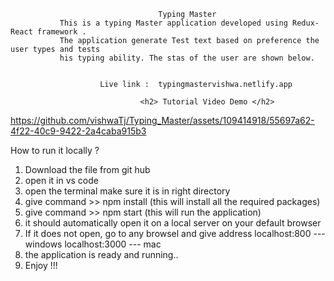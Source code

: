                                      Typing Master
               This is a typing Master application developed using Redux-React framework . 
               The application generate Test text based on preference the user types and tests
               his typing ability. The stas of the user are shown below.
                                   
                       
                        Live link :  typingmastervishwa.netlify.app    
                                   
                                 <h2> Tutorial Video Demo </h2>




https://github.com/vishwaTj/Typing_Master/assets/109414918/55697a62-4f22-40c9-9422-2a4caba915b3





 How to run it locally ?
1) Download the file from git hub 
2) open it in vs code
3) open the terminal make sure it is in right directory
4) give command >> npm install  (this will install all the required packages)
5) give command >> npm start (this will run the application)
6) it should automatically open it on a local server on your default browser
7) If it does not open, go to any browsel and give address localhost:800 --- windows
                                                           localhost:3000 --- mac
8) the application is ready and running..
9) Enjoy !!!
                                       
